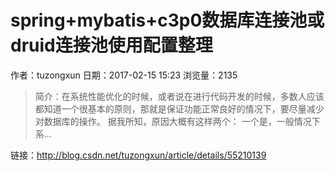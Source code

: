 # spring+mybatis+c3p0数据库连接池或druid连接池使用配置整理
作者：tuzongxun
日期：2017-02-15 15:23
浏览量：2135
> 简介：在系统性能优化的时候，或者说在进行代码开发的时候，多数人应该都知道一个很基本的原则，那就是保证功能正常良好的情况下，要尽量减少对数据库的操作。 
据我所知，原因大概有这样两个： 
一个是，一般情况下系...

 链接：http://blog.csdn.net/tuzongxun/article/details/55210139
